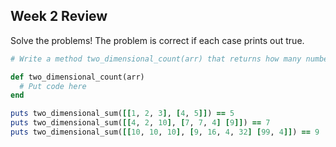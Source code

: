## Week 2 Review

Solve the problems! The problem is correct if each case prints out true.

```ruby
# Write a method two_dimensional_count(arr) that returns how many numbers are in the 2D array.

def two_dimensional_count(arr)
  # Put code here
end

puts two_dimensional_sum([[1, 2, 3], [4, 5]]) == 5
puts two_dimensional_sum([[4, 2, 10], [7, 7, 4] [9]]) == 7
puts two_dimensional_sum([[10, 10, 10], [9, 16, 4, 32] [99, 4]]) == 9
```
